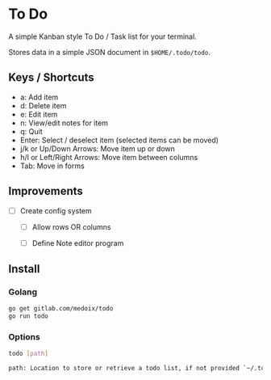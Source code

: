 # To Do

A simple Kanban style To Do / Task list for your terminal.

Stores data in a simple JSON document in `$HOME/.todo/todo`.

## Keys / Shortcuts

* a: Add item
* d: Delete item
* e: Edit item
* n: View/edit notes for item
* q: Quit
* Enter: Select / deselect item (selected items can be moved)
* j/k or Up/Down Arrows: Move item up or down
* h/l or Left/Right Arrows: Move item between columns
* Tab: Move in forms

## Improvements

- [ ] Create config system

  - [ ] Allow rows OR columns

  - [ ] Define Note editor program

## Install

### Golang

```bash
go get gitlab.com/medoix/todo
go run todo
```

### Options

```bash
todo [path]

path: Location to store or retrieve a todo list, if not provided `~/.todo/todo` will be used.
 ```
